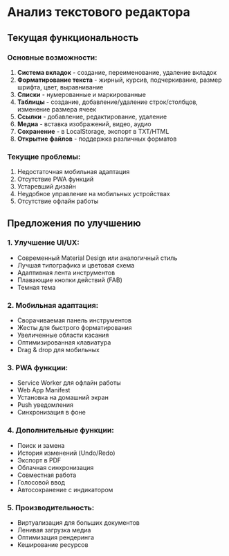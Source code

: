 # Анализ текстового редактора

## Текущая функциональность

### Основные возможности:
1. **Система вкладок** - создание, переименование, удаление вкладок
2. **Форматирование текста** - жирный, курсив, подчеркивание, размер шрифта, цвет, выравнивание
3. **Списки** - нумерованные и маркированные
4. **Таблицы** - создание, добавление/удаление строк/столбцов, изменение размера ячеек
5. **Ссылки** - добавление, редактирование, удаление
6. **Медиа** - вставка изображений, видео, аудио
7. **Сохранение** - в LocalStorage, экспорт в TXT/HTML
8. **Открытие файлов** - поддержка различных форматов

### Текущие проблемы:
1. Недостаточная мобильная адаптация
2. Отсутствие PWA функций
3. Устаревший дизайн
4. Неудобное управление на мобильных устройствах
5. Отсутствие офлайн работы

## Предложения по улучшению

### 1. Улучшение UI/UX:
- Современный Material Design или аналогичный стиль
- Лучшая типографика и цветовая схема
- Адаптивная лента инструментов
- Плавающие кнопки действий (FAB)
- Темная тема

### 2. Мобильная адаптация:
- Сворачиваемая панель инструментов
- Жесты для быстрого форматирования
- Увеличенные области касания
- Оптимизированная клавиатура
- Drag & drop для мобильных

### 3. PWA функции:
- Service Worker для офлайн работы
- Web App Manifest
- Установка на домашний экран
- Push уведомления
- Синхронизация в фоне

### 4. Дополнительные функции:
- Поиск и замена
- История изменений (Undo/Redo)
- Экспорт в PDF
- Облачная синхронизация
- Совместная работа
- Голосовой ввод
- Автосохранение с индикатором

### 5. Производительность:
- Виртуализация для больших документов
- Ленивая загрузка медиа
- Оптимизация рендеринга
- Кеширование ресурсов

